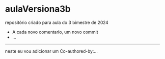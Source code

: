 # aulaVersiona3b
repositório criado para aula do 3 bimestre de 2024
- A cada novo comentario, um novo commit
- ...
---
neste eu vou adicionar um Co-authored-by:...

